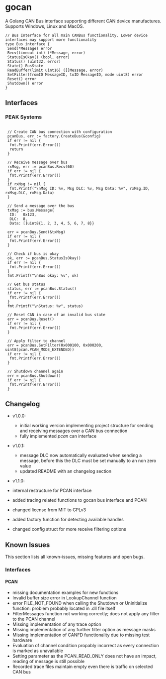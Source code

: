 # gocan

A Golang CAN Bus interface supporting different CAN device manufactures.
Supports Windows, Linux and MacOS.

```golang
// Bus Interface for all main CANBus functionality. Lower device interfaces may support more functionality
type Bus interface {
 Send(*Message) error
 Recv(timeout int) (*Message, error)
 StatusIsOkay() (bool, error)
 Status() (uint32, error)
 State() BusState
 ReadBuffer(limit uint16) ([]Message, error)
 SetFilter(fromID MessageID, toID MessageID, mode uint8) error
 Reset() error
 Shutdown() error
}
```

## Interfaces

### PEAK Systems

```golang

 // Create CAN bus connection with configuration
 pcanBus, err := factory.CreateBus(&config)
 if err != nil {
  fmt.Printf(err.Error())
  return
 }

 // Receive message over bus
 rxMsg, err := pcanBus.Recv(60)
 if err != nil {
  fmt.Printf(err.Error())
 }
 if rxMsg != nil {
  fmt.Printf("\nMsg ID: %v, Msg DLC: %v, Msg Data: %v", rxMsg.ID, rxMsg.DLC, rxMsg.Data)
 }

 // Send a message over the bus
 txMsg := bus.Message{
  ID:   0x123,
  DLC:  8,
  Data: []uint8{1, 2, 3, 4, 5, 6, 7, 8}}

 err = pcanBus.Send(&txMsg)
 if err != nil {
  fmt.Printf(err.Error())
 }

 // Check if bus is okay
 ok, err := pcanBus.StatusIsOkay()
 if err != nil {
  fmt.Printf(err.Error())
 }
 fmt.Printf("\nBus okay: %v", ok)

 // Get bus status
 status, err := pcanBus.Status()
 if err != nil {
  fmt.Printf(err.Error())
 }
 fmt.Printf("\nStatus: %v", status)

 // Reset CAN in case of an invalid bus state
 err = pcanBus.Reset()
 if err != nil {
  fmt.Printf(err.Error())
 }

 // Apply filter to channel
 err = pcanBus.SetFilter(0x000100, 0x000200, uint8(pcan.PCAN_MODE_EXTENDED))
 if err != nil {
  fmt.Printf(err.Error())
 }

 // Shutdown channel again
 err = pcanBus.Shutdown()
 if err != nil {
  fmt.Printf(err.Error())
 }

```

## Changelog

- v1.0.0:
  - initial working version implementing project structure for sending and receiving messages over a CAN bus connection
  - fully implemented *pcan* can interface

- v1.0.1:
  - message DLC now automatically evaluated when sending a message, before this the DLC must be set manually to an non zero value
  - updated README with an changelog section

- v1.1.0:
- internal restructure for PCAN interface
- added tracing related functions to gocan bus interface and PCAN
- changed license from MIT to GPLv3
- added factory function for detecting available handles
- changed config struct for more receive filtering options 

## Known Issues

This section lists all known-issues, missing features and open bugs.

### Interfaces

#### PCAN

- missing documentation examples for new functions
- Invalid buffer size error in LookupChannel function 
- error FILE_NOT_FOUND when calling the Shutdown or Uninitialize function: problem probably located in .dll file itself
- FilterMessages function not working correctly; does not apply any filter to the PCAN channel
- Missing implementation of any trace option
- Missing implementation of any further filter option as message masks
- Missing implementation of CANFD functionality due to missing test hardware
- Evaluation of channel condition propably incorrect as every connection is marked as unavailable
- Setting parameter as the PCAN_READ_ONLY does not have an impact, reading of message is still possible
- Recorded trace files maintain empty even there is traffic on selected CAN bus

